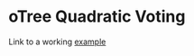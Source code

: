 ﻿# oTree Quadratic Voting
Link to a working [example](https://quadratic-voting.herokuapp.com "oTree Quadratic Voting")
